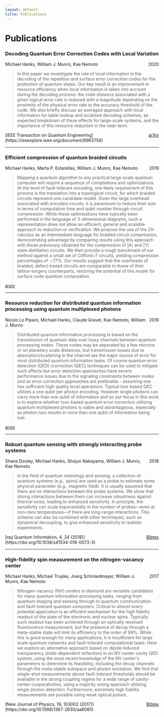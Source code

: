 ```yaml
---
layout: default
title: Publications
---
```


# Publications

### Decoding Quantum Error Correction Codes with Local Variation

<div style="float: right;">2020</div>
Michael Hanks, William J. Munro, Kae Nemoto

> In this paper we investigate the role of local information in the decoding of the repetition and surface error correction codes for the protection of quantum states. Our key result is an improvement in resource efficiency when local information is taken into account during the decoding process: the code distance associated with a given logical error rate is reduced with a magnitude depending on the proximity of the physical error rate to the accuracy threshold of the code. We also briefly discuss an averaged approach with local information for table-lookup and localised decoding schemes, an expected breakdown of these effects for large-scale systems, and the importance of this resource reduction in the near-term.

<div style="float: right;"><a href="https://arxiv.org/abs/1912.09635">arXiv</a></div>
[IEEE Transaction on Quantum Engineering](https://ieeexplore.ieee.org/document/8963756)


<hr>

### Efficient compression of quantum braided circuits

<div style="float: right;">2019</div>
Michael Hanks, Marta P. Estarellas, William J. Munro, Kae Nemoto

> Mapping a quantum algorithm to any practical large-scale quantum computer will require a sequence of compilations and optimizations. At the level of fault-tolerant encoding, one likely requirement of this process is the translation into a topological circuit, for which braided circuits represent one candidate model. Given the large overhead associated with encoded circuits, it is paramount to reduce their size in terms of computation time and qubit number through circuit compression. While these optimizations have typically been performed in the language of 3-dimensional diagrams, such a representation does not allow an efficient, general and scalable approach to reduction or verification. We propose the use of the ZX-calculus as an intermediate language for braided circuit compression, demonstrating advantage by comparing results using this approach with those previously obtained for the compression of $\vert A \rangle$ and $\vert Y \rangle$ state distillation circuits. We then provide a rough benchmark of our method against a small set of Clifford+T circuits, yielding compression percentages of ∼77\%. Our results suggest that the overheads of braided, defect-based circuits are comparable to those of their lattice-surgery counterparts, restoring the potential of this model for surface code quantum computation.

[arxiv](https://arxiv.org/abs/1912.11503)

<hr>

### Resource reduction for distributed quantum information processing using quantum multiplexed photons

<div style="float: right;">2019</div>
Nicolo Lo Piparo, Michael Hanks, Claude Gravel, Kae Nemoto, William J. Munro

> Distributed quantum information processing is based on the transmission of quantum data over lossy channels between quantum processing nodes. These nodes may be separated by a few microns or on planetary scale distances, but transmission losses due to absorption/scattering in the channel are the major source of error for most distributed quantum information tasks. Of course quantum error detection (QED) /correction (QEC) techniques can be used to mitigate such effects but error detection approaches have severe performance issues due to the signaling constraints between nodes and so error correction approaches are preferable - assuming one has sufficient high quality local operations. Typical loss based QEC utilizes a one qubit per photon encoding. However single photons can carry more than one qubit of information and so our focus in this work is to explore whether loss-based quantum error correction utilizing quantum multiplexed photons is viable and advantageous, especially as photon loss results in more than one qubit of information being lost.

[arxiv](https://arxiv.org/abs/1907.02240)

<hr>

### Robust quantum sensing with strongly interacting probe systems

<div style="float: right;">2018</div>
Shane Dooley, Michael Hanks, Shojun Nakayama, William J. Munro, Kae Nemoto

> In the field of quantum metrology and sensing, a collection of quantum systems (e.g., spins) are used as a probe to estimate some physical parameter (e.g., magnetic field). It is usually assumed that there are no interactions between the probe systems. We show that strong interactions between them can increase robustness against thermal noise, leading to enhanced sensitivity. In principle, the sensitivity can scale exponentially in the number of probes—even at non-zero temperatures—if there are long-range interactions. This scheme can also be combined with other techniques, such as dynamical decoupling, to give enhanced sensitivity in realistic experiments.

<div style="float: right;"><a href="https://api.crossref.org/works/doi:10.1038/s41534-018-0073-3/transform/application/x-bibtex">Bibtex</a></div>
[npj Quantum Information, 4, 24 (2018)](https://doi.org/10.1038/s41534-018-0073-3)

<hr>

### High-fidelity spin measurement on the nitrogen-vacancy center

<div style="float: right;">2017</div>
Michael Hanks, Michael Trupke, Joerg Schmiedmayer, William J. Munro, Kae Nemoto

> Nitrogen-vacancy (NV) centers in diamond are versatile candidates for many quantum information processing tasks, ranging from quantum imaging and sensing through to quantum communication and fault-tolerant quantum computers. Critical to almost every potential application is an efficient mechanism for the high fidelity readout of the state of the electronic and nuclear spins. Typically such readout has been achieved through an optically resonant fluorescence measurement, but the presence of decay through a meta-stable state will limit its efficiency to the order of 99%. While this is good enough for many applications, it is insufficient for large scale quantum networks and fault-tolerant computational tasks. Here we explore an alternative approach based on dipole induced transparency (state-dependent reflection) in an NV center cavity QED system, using the most recent knowledge of the NV center's parameters to determine its feasibility, including the decay channels through the meta-stable subspace and photon ionization. We find that single-shot measurements above fault-tolerant thresholds should be available in the strong coupling regime for a wide range of cavity-center cooperativities, using a majority voting approach utilizing single photon detection. Furthermore, extremely high fidelity measurements are possible using weak optical pulses.

<div style="float: right;"><a href="https://api.crossref.org/works/doi:10.1088/1367-2630/aa8085/transform/application/x-bibtex">Bibtex</a></div>
[New Journal of Physics, 19, 103002 (2017)](https://doi.org/10.1088/1367-2630/aa8085)




